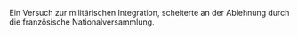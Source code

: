 Ein Versuch zur militärischen Integration, scheiterte an der Ablehnung durch die französische Nationalversammlung.